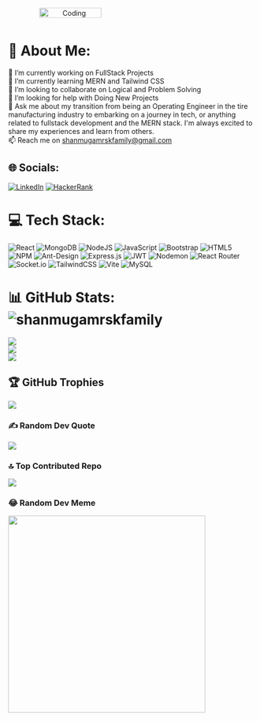 <div style="display: flex; justify-content: center; align-items: center; text-align:center">
  <img alt="Coding" src="https://user-images.githubusercontent.com/58109796/233058941-9dd6c50a-a5ea-45fd-b788-c3bb8e00bffe.gif" style="width: 50%; height:50%;top: 50%; left: 50%; transform: translate(-50%, -50%);">
</div>

# 💫 About Me:
🔭 I’m currently working on FullStack Projects<br>🌱 I’m currently learning MERN and Tailwind CSS<br>👯 I’m looking to collaborate on Logical and Problem Solving<br>🤝 I’m looking for help with Doing New Projects<br>💬 Ask me about my transition from being an Operating Engineer in the tire manufacturing industry to embarking on a journey in tech, or anything related to fullstack development and the MERN stack. I'm always excited to share my experiences and learn from others.<br>📫 Reach me on shanmugamrskfamily@gmail.com


## 🌐 Socials:
[![LinkedIn](https://img.shields.io/badge/LinkedIn-%230077B5.svg?logo=linkedin&logoColor=white)](https://linkedin.com/in/shanmugamrskfamily) 
[![HackerRank](https://hrcdn.net/fcore/assets/work/header/hackerrank_logo-21e2867566.svg)](https://www.hackerrank.com/profile/shanmugamr) 

# 💻 Tech Stack:
![React](https://img.shields.io/badge/react-%2320232a.svg?style=plastic&logo=react&logoColor=%2361DAFB) ![MongoDB](https://img.shields.io/badge/MongoDB-%234ea94b.svg?style=plastic&logo=mongodb&logoColor=white) ![NodeJS](https://img.shields.io/badge/node.js-6DA55F?style=plastic&logo=node.js&logoColor=white) ![JavaScript](https://img.shields.io/badge/javascript-%23323330.svg?style=plastic&logo=javascript&logoColor=%23F7DF1E) ![Bootstrap](https://img.shields.io/badge/bootstrap-%238511FA.svg?style=plastic&logo=bootstrap&logoColor=white) ![HTML5](https://img.shields.io/badge/html5-%23E34F26.svg?style=plastic&logo=html5&logoColor=white) ![NPM](https://img.shields.io/badge/NPM-%23CB3837.svg?style=plastic&logo=npm&logoColor=white) ![Ant-Design](https://img.shields.io/badge/-AntDesign-%230170FE?style=plastic&logo=ant-design&logoColor=white) ![Express.js](https://img.shields.io/badge/express.js-%23404d59.svg?style=plastic&logo=express&logoColor=%2361DAFB) ![JWT](https://img.shields.io/badge/JWT-black?style=plastic&logo=JSON%20web%20tokens) ![Nodemon](https://img.shields.io/badge/NODEMON-%23323330.svg?style=plastic&logo=nodemon&logoColor=%BBDEAD) ![React Router](https://img.shields.io/badge/React_Router-CA4245?style=plastic&logo=react-router&logoColor=white) ![Socket.io](https://img.shields.io/badge/Socket.io-black?style=plastic&logo=socket.io&badgeColor=010101) ![TailwindCSS](https://img.shields.io/badge/tailwindcss-%2338B2AC.svg?style=plastic&logo=tailwind-css&logoColor=white) ![Vite](https://img.shields.io/badge/vite-%23646CFF.svg?style=plastic&logo=vite&logoColor=white) ![MySQL](https://img.shields.io/badge/mysql-%2300000f.svg?style=plastic&logo=mysql&logoColor=white)
# 📊 GitHub Stats: <img src="https://camo.githubusercontent.com/1d1ced7cff921b9418befdc937994db323b1787f2c6b2be5f389ec82f1c37af7/68747470733a2f2f6b6f6d617265762e636f6d2f67687076632f3f757365726e616d653d6d7376696a6179616b756d617231266c6162656c3d50726f66696c65253230766965777326636f6c6f723d306537356236267374796c653d666c6174" alt="shanmugamrskfamily" data-canonical-src="https://komarev.com/ghpvc/?username=shanmugamrskfamily&amp;label=Profile%20views&amp;color=0e75b6&amp;style=flat" style="max-width: 100%;"/>
![](https://github-readme-stats.vercel.app/api?username=shanmugamrskfamily&theme=radical&hide_border=false&include_all_commits=false&count_private=false)<br/>
![](https://github-readme-streak-stats.herokuapp.com/?user=shanmugamrskfamily&theme=radical&hide_border=false)<br/>
![](https://github-readme-stats.vercel.app/api/top-langs/?username=shanmugamrskfamily&theme=radical&hide_border=false&include_all_commits=false&count_private=false&layout=compact)

## 🏆 GitHub Trophies
![](https://github-profile-trophy.vercel.app/?username=shanmugamrskfamily&theme=radical&no-frame=false&no-bg=false&margin-w=4)

### ✍️ Random Dev Quote
![](https://quotes-github-readme.vercel.app/api?type=horizontal&theme=radical)

### 🔝 Top Contributed Repo
![](https://github-contributor-stats.vercel.app/api?username=shanmugamrskfamily&limit=5&theme=radical&combine_all_yearly_contributions=true)

### 😂 Random Dev Meme
<img src='https://randommeme-five.vercel.app/' style="height: 400px;"/>


